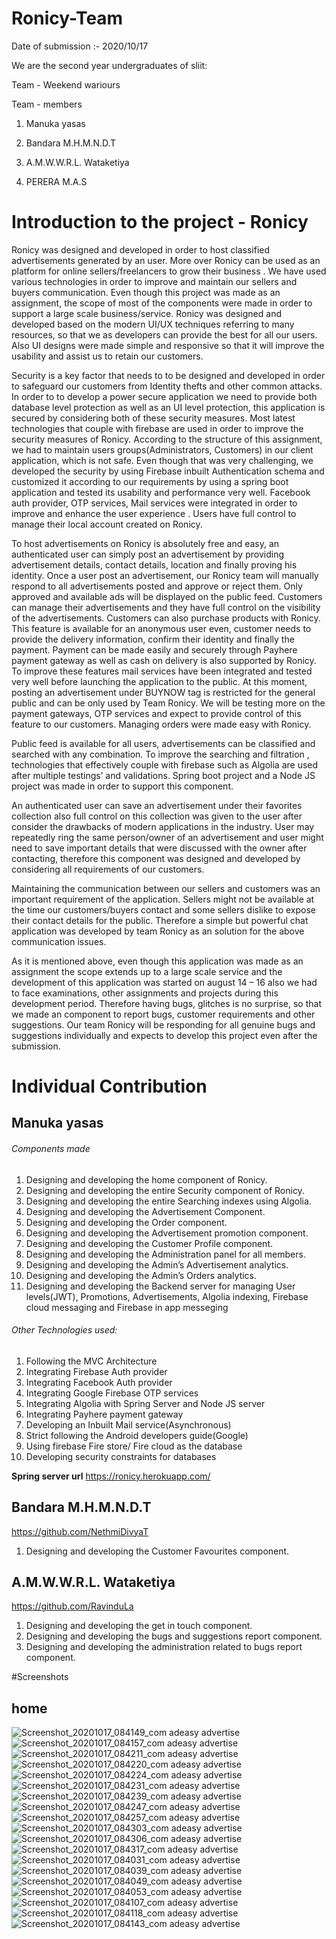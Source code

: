 # Ronicy-Team

Date of submission :- 2020/10/17

We are the second year undergraduates of sliit:

Team - Weekend wariours

Team - members

1. Manuka yasas

2. Bandara M.H.M.N.D.T

3. A.M.W.W.R.L. Wataketiya

4. PERERA M.A.S


# Introduction to the project - Ronicy

Ronicy was designed and developed in order to host classified advertisements generated by an user. More over Ronicy can be used as an platform for online sellers/freelancers to grow their business . We have used various technologies in order to improve and maintain our sellers and buyers communication. Even though this project was made as an assignment, the scope of most of the components were made in order to support a large scale business/service. Ronicy was designed and developed based on the modern UI/UX techniques referring to many resources, so that we as developers can provide the best for all our users. Also UI designs were made simple and responsive so that it will improve the usability and assist us to retain our customers.

Security is a key factor that needs to to be designed and developed in order to safeguard our customers from Identity thefts and other common attacks. In order to to develop a power secure application we need to provide both database level protection as well as an UI level protection, this application is secured by considering both of these security measures.  Most latest technologies that couple with firebase are used in order to improve the security measures of Ronicy. According to the structure of this assignment, we had to maintain users groups(Administrators, Customers) in our client application, which is not safe. Even though that was very challenging, we developed the security by using Firebase inbuilt Authentication schema and customized it according to our requirements by using a spring boot application and tested its usability and performance very well. Facebook auth provider, OTP services, Mail services were integrated in order to improve and enhance the user experience . Users have full control to manage their local account created on Ronicy. 

To host advertisements on Ronicy is absolutely free and easy, an authenticated user can simply post an advertisement by providing advertisement details, contact details, location and  finally proving his identity. Once a user post an advertisement, our Ronicy team will manually respond to all advertisements posted and approve or reject them. Only approved and available ads will be displayed on the public feed. Customers can manage their advertisements and they have full control on the visibility of the advertisements. Customers can also purchase products with Ronicy.  This feature is available for an anonymous user even, customer needs to provide the delivery information, confirm their identity and finally the payment. Payment can be made easily and securely through Payhere payment gateway as well as cash on delivery is also supported by Ronicy. To improve these features mail services have been integrated and tested very well before launching the application to the public. At this moment,  posting an advertisement under BUYNOW tag is restricted for the general public and can be only used by Team Ronicy. We will be testing more on the payment gateways, OTP services and expect to provide control of this feature to our customers. Managing orders were made easy with Ronicy.  

Public feed is available for all users, advertisements can be classified and searched with any combination. To improve the searching and filtration , technologies that effectively couple with firebase such as Algolia are used after multiple testings’ and validations. 
Spring boot project and a Node JS project was made in order to support this component.

An authenticated user can save an advertisement under their favorites collection also full control on this collection was given to the user after consider the drawbacks of modern applications in the industry. User may repeatedly ring the same person/owner of an advertisement and user might need to save important details that were discussed with the owner after contacting, therefore this component was designed and developed by considering all requirements of our customers.

Maintaining the communication between our sellers and customers was an important requirement of the application. Sellers might not be available at the time our customers/buyers contact and some sellers dislike to expose their contact details for the public. Therefore a simple but powerful chat application was developed by team Ronicy as an solution for the above communication issues.

As it is mentioned above, even though this application was made as an assignment the scope extends up to a large scale service and the development of this application was started on august 14 – 16 also we had to face examinations, other assignments and projects during this development period. Therefore having bugs, glitches is no surprise, so that we made an component to report bugs, customer requirements and other suggestions. Our team Ronicy will be responding for all genuine bugs and suggestions individually and expects to develop this project even after the submission. 


# Individual Contribution


## Manuka yasas

###### Components made

1)	Designing and developing the home component of Ronicy.
2)	Designing and developing the entire Security component of Ronicy.
3)	Designing and developing the entire Searching indexes using Algolia.
4)	Designing and developing the Advertisement Component.
5)	Designing and developing the Order component.
6)	Designing and developing the Advertisement promotion component.
6)	Designing and developing the Customer Profile component.
7)	Designing and developing the Administration panel for all members.
8)	Designing and developing the Admin’s Advertisement analytics.
9)	Designing and developing the Admin’s Orders analytics.
10) Designing and developing the Backend server for managing User levels(JWT), Promotions, Advertisements, Algolia indexing, Firebase cloud messaging and Firebase in app messeging 


###### Other Technologies used:

1)	Following the MVC Architecture 
2)	Integrating Firebase Auth provider
3)	Integrating Facebook Auth provider
4)	Integrating Google Firebase OTP services
5)	Integrating Algolia with Spring Server and Node JS server
6)	Integrating Payhere payment gateway
7)	Developing an Inbuilt Mail service(Asynchronous)
8)	Strict following the Android developers guide(Google)
9)	Using firebase Fire store/ Fire cloud as the database
10)	Developing security constraints for databases

**Spring server url**
https://ronicy.herokuapp.com/





## Bandara M.H.M.N.D.T 

https://github.com/NethmiDivyaT

1) Designing and developing the Customer Favourites component.





## A.M.W.W.R.L. Wataketiya

https://github.com/RavinduLa

1) Designing and developing the get in touch component.
2) Designing and developing the bugs and suggestions report component.
3) Designing and developing the administration related to bugs report component.


#Screenshots

## home

![Screenshot_20201017_084149_com adeasy advertise](https://user-images.githubusercontent.com/63389716/96327323-43767280-1056-11eb-9506-8e56cf158a08.jpg)
![Screenshot_20201017_084157_com adeasy advertise](https://user-images.githubusercontent.com/63389716/96327326-47a29000-1056-11eb-8332-b2b5e4bddf17.jpg)
![Screenshot_20201017_084211_com adeasy advertise](https://user-images.githubusercontent.com/63389716/96327329-4b361700-1056-11eb-9fa1-0a79d4c947c7.jpg)
![Screenshot_20201017_084220_com adeasy advertise](https://user-images.githubusercontent.com/63389716/96327334-525d2500-1056-11eb-8545-e4b987d5f7dd.jpg)
![Screenshot_20201017_084224_com adeasy advertise](https://user-images.githubusercontent.com/63389716/96327341-57ba6f80-1056-11eb-887e-1c1c64ee0bf4.jpg)
![Screenshot_20201017_084231_com adeasy advertise](https://user-images.githubusercontent.com/63389716/96327344-5b4df680-1056-11eb-8651-9c563ab6ade4.jpg)
![Screenshot_20201017_084239_com adeasy advertise](https://user-images.githubusercontent.com/63389716/96327348-5ee17d80-1056-11eb-8d81-2a625eaa8f64.jpg)
![Screenshot_20201017_084247_com adeasy advertise](https://user-images.githubusercontent.com/63389716/96327355-699c1280-1056-11eb-8d03-fd509dc33385.jpg)
![Screenshot_20201017_084257_com adeasy advertise](https://user-images.githubusercontent.com/63389716/96327360-6ef95d00-1056-11eb-8970-e37d11211cf6.jpg)
![Screenshot_20201017_084303_com adeasy advertise](https://user-images.githubusercontent.com/63389716/96327362-715bb700-1056-11eb-8b3d-1847a8046f9b.jpg)
![Screenshot_20201017_084306_com adeasy advertise](https://user-images.githubusercontent.com/63389716/96327364-76b90180-1056-11eb-8061-4f1b1224f70b.jpg)
![Screenshot_20201017_084317_com adeasy advertise](https://user-images.githubusercontent.com/63389716/96327366-7a4c8880-1056-11eb-8307-79a5c1b4a941.jpg)
![Screenshot_20201017_084031_com adeasy advertise](https://user-images.githubusercontent.com/63389716/96327373-85071d80-1056-11eb-8156-4d5855a3e080.jpg)
![Screenshot_20201017_084039_com adeasy advertise](https://user-images.githubusercontent.com/63389716/96327378-8afcfe80-1056-11eb-9e1b-b63144eb1bda.jpg)
![Screenshot_20201017_084049_com adeasy advertise](https://user-images.githubusercontent.com/63389716/96327379-8f291c00-1056-11eb-8190-50b0a8b98c2e.jpg)
![Screenshot_20201017_084053_com adeasy advertise](https://user-images.githubusercontent.com/63389716/96327382-994b1a80-1056-11eb-8bb2-f297a6ced1a9.jpg)
![Screenshot_20201017_084107_com adeasy advertise](https://user-images.githubusercontent.com/63389716/96327384-a36d1900-1056-11eb-974e-c3cbae514035.jpg)
![Screenshot_20201017_084118_com adeasy advertise](https://user-images.githubusercontent.com/63389716/96327386-ac5dea80-1056-11eb-8462-78041b143cd3.jpg)
![Screenshot_20201017_084143_com adeasy advertise](https://user-images.githubusercontent.com/63389716/96327391-ba137000-1056-11eb-9689-a97070d4844e.jpg)







